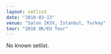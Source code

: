 ```yaml
---
layout: setlist
date: "2018-03-13"
venue: "Salon IKSV, Istanbul, Turkey"
tour: "2018 UK/EU Tour"
---
```


No known setlist.
